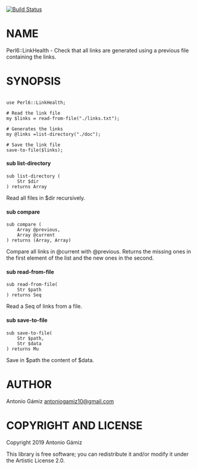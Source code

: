 [![Build Status](https://travis-ci.com/antoniogamiz/Perl6-LinkHealth.svg?branch=master)](https://travis-ci.com/antoniogamiz/Perl6-LinkHealth)

# NAME

Perl6::LinkHealth - Check that all links are generated using a previous file containing the links.

# SYNOPSIS

```perl6

use Perl6::LinkHealth;

# Read the link file
my $links = read-from-file("./links.txt");

# Generates the links
my @links =list-directory("./doc");

# Save the link file
save-to-file($links);

```

#### sub list-directory

```perl6
sub list-directory (
    Str $dir
) returns Array
```

Read all files in \$dir recursively.

#### sub compare

```perl6
sub compare (
    Array @previous,
    Array @current
) returns (Array, Array)
```

Compare all links in @current with @previous. Returns the missing ones in the first element of the list and the new ones in the second.

#### sub read-from-file

```perl6
sub read-from-file(
    Str $path
) returns Seq
```

Read a Seq of links from a file.

#### sub save-to-file

```perl6
sub save-to-file(
    Str $path,
    Str $data
) returns Mu
```

Save in $path the content of $data.

# AUTHOR

Antonio Gámiz <antoniogamiz10@gmail.com>

# COPYRIGHT AND LICENSE

Copyright 2019 Antonio Gámiz

This library is free software; you can redistribute it and/or modify it under the Artistic License 2.0.

